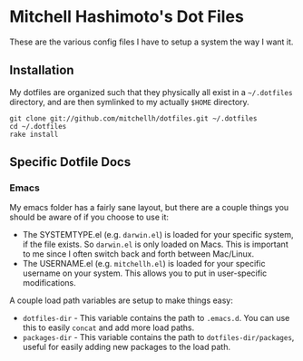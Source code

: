 # Mitchell Hashimoto's Dot Files

These are the various config files I have to setup a system
the way I want it.

## Installation

My dotfiles are organized such that they physically all exist in a
`~/.dotfiles` directory, and are then symlinked to my actually `$HOME`
directory.

    git clone git://github.com/mitchellh/dotfiles.git ~/.dotfiles
    cd ~/.dotfiles
    rake install

## Specific Dotfile Docs

### Emacs

My emacs folder has a fairly sane layout, but there are a couple things
you should be aware of if you choose to use it:

* The SYSTEMTYPE.el (e.g. `darwin.el`) is loaded for your specific system,
  if the file exists. So `darwin.el` is only loaded on Macs. This is important
  to me since I often switch back and forth between Mac/Linux.
* The USERNAME.el (e.g. `mitchellh.el`) is loaded for your specific username
  on your system. This allows you to put in user-specific modifications.

A couple load path variables are setup to make things easy:

* `dotfiles-dir` - This variable contains the path to `.emacs.d`. You can use
  this to easily `concat` and add more load paths.
* `packages-dir` - This variable contains the path to `dotfiles-dir/packages`,
  useful for easily adding new packages to the load path.